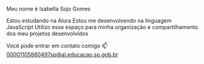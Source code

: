 Meu nome é Isabella Sojo Gomes

Estou estudando na Alura
Estou me desenvolvendo na linguagem JavaScript
Utilizo esse espaço para minha organização e compartilhamento dos meu projetos desenvolvidos

Você pode entrar em contato comigo 📫
00001105880497sp@al.educacao.sp.gob.br
